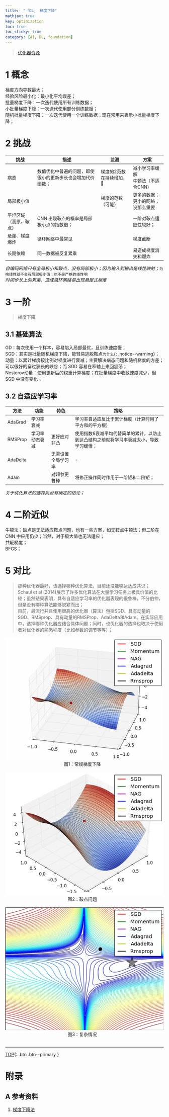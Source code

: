 ```yaml
---
title:  "「DL」 梯度下降"
mathjax: true
key: optimization
toc: true
toc_sticky: true
category: [AI, DL, foundation]
---
```

<span id='head'></span>  
>[优化器资源](/ai/dl/foundation/20/foundation#41-优化器)     

<!--more-->

# 1 概念
梯度方向导数最大；    
经验风险最小化：最小化平均误差；     
批量梯度下降：一次迭代使用所有训练数据；   
小批量梯度下降：一次迭代使用部分训练数据；   
随机批量梯度下降：一次迭代使用一个训练数据；现在常用来表示小批量梯度下降；        


# 2 挑战

| 挑战 | 描述 | 监测 | 方案 |
| --- | --- | --- | --- |
| 病态 | 数值优化中普遍的问题，即使很小的更新步长也会增加代价函数； | 梯度的2范数在持续增加，:ghost: | 减小学习率缓解<br>牛顿法（不适合CNN） |    
| 局部极小值 |  | 梯度的范数（可能） | 更多的数据；<br>更小的网络；<br>没那么重要 |
| 平坦区域（高原、鞍点） | CNN 出现鞍点的概率是局部极小点的指数倍； |  | 一阶对鞍点适应性较好； |
| 悬崖、梯度爆炸 | 循环网络中最常见 |  | 梯度截断 |
| 长期依赖 | 同一数据被反复累乘 |  | 易造成梯度消失和爆炸 |


*自编码网络只有全局极小和鞍点，没有局部极小；因为输入到输出是线性映射；*`为啥线性就不会有局部极小值；也不是严格的线性吧`  
*时间步长上的累乘，造成循环网络易出现悬崖式梯度*    

# 3 一阶
>梯度下降   

## 3.1 基础算法
GD：每次使用一个样本，容易陷入局部最优，且训练速度慢；   
SGD：其实是批量随机梯度下降，能轻易逃脱鞍点`为什么`{: .notice--warning}；   
动量：以累计梯度按比例对梯度进行衰减；主要解决病态问题和随机梯度的方差；可以很好的穿过狭长的峡谷；而 SGD 容易在窄轴上来回震荡；   
Nesterov动量：使用更新后的权重计算梯度；在批量梯度中收敛速度减少，但 SGD 中没有变化；    


## 3.2 自适应学习率

| 方法 | 功能 | 特色 | 策略 |
| --- | --- | --- | --- |
| AdaGrad | 学习率衰减 |  | 学习率自适应反比于累计梯度（计算时用了平方和的平方根）|
| RMSProp | 学习率动态衰减 | 更好应对非凸 | 使用指数6衰减平均代替简单的累计，以防止到达凸结构之前就将学习率衰减太小，导致学习缓慢； |
| AdaDelta |  | 无需设置全局学习率 | - |
| Adam |  | 对超参更鲁棒 | 将修正操作同时作用于一阶矩和二阶矩； |

*关于优化算法的选择尚没有确定的结论；*     

# 4 二阶近似
牛顿法；缺点是无法适应鞍点问题，也有一些方案，如无鞍点牛顿法；但二阶在 CNN 中应用仍少；当然，对于极大值也无法适应；       
共轭梯度；   
BFGS；   

# 5 对比
>那种优化器最好，该选择哪种优化算法，目前还没能够达达成共识；Schaul et al (2014)展示了许多优化算法在大量学习任务上极具价值的比较；虽然结果表明，具有自适应学习率的优化器表现的很鲁棒，不分伯仲，但是没有哪种算法能够脱颖而出；  
目前，最流行并且使用很高的优化器（算法）包括SGD、具有动量的SGD、RMSprop、具有动量的RMSProp、AdaDelta和Adam。在实际应用中，选择哪种优化器应结合具体问题；同时，也优化器的选择也取决于使用者对优化器的熟悉程度（比如参数的调节等等）；    

<center class="half">
  <img src="/assets/images/AI/dl/foundation/optimization/normal" /><br>图1：常规梯度下降&emsp;<br><br>
  <img src="/assets/images/AI/dl/foundation/optimization/saddle" /><br>图2：鞍点问题&emsp;<br><br>
  <img src="/assets/images/AI/dl/foundation/optimization/complex" /><br>图3：复杂情况&emsp;<br><br>
</center>


-------------------  
[TOP](#head){: .btn .btn--primary }


# 附录
## A 参考资料
1. [梯度下降法](https://blog.csdn.net/weixin_40170902/article/details/80092628)     
